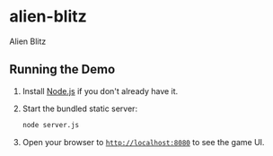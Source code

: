 # alien-blitz
Alien Blitz

## Running the Demo

1. Install [Node.js](https://nodejs.org/) if you don't already have it.
2. Start the bundled static server:

   ```bash
   node server.js
   ```

3. Open your browser to [`http://localhost:8080`](http://localhost:8080) to see the game UI.
